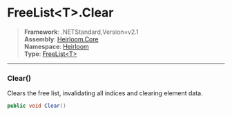 # FreeList\<T>.Clear

> **Framework**: .NETStandard,Version=v2.1  
> **Assembly**: [Heirloom.Core][0]  
> **Namespace**: [Heirloom][0]  
> **Type**: [FreeList\<T>][1]

--------------------------------------------------------------------------------

### Clear()

Clears the free list, invalidating all indices and clearing element data.

```cs
public void Clear()
```

[0]: ../Heirloom.Core.md
[1]: Heirloom.FreeList[T].md
